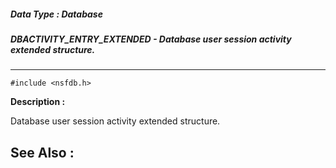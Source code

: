 ##### Data Type : Database
##### DBACTIVITY_ENTRY_EXTENDED - Database user session activity extended structure.
---
```
#include <nsfdb.h>
```
**Description :**

Database user session activity extended structure.

**See Also :**
---
